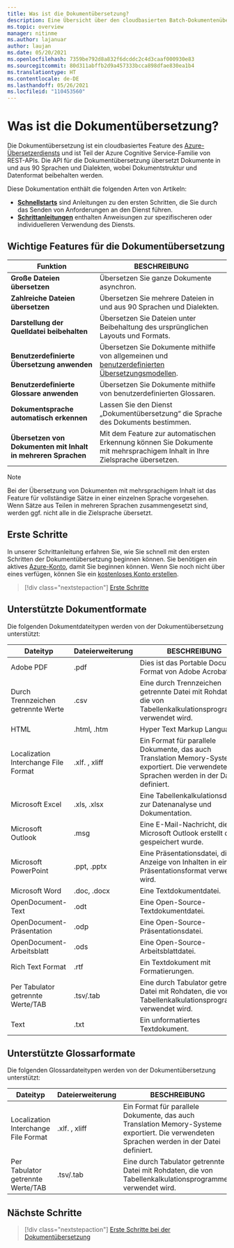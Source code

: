 ```yaml
---
title: Was ist die Dokumentübersetzung?
description: Eine Übersicht über den cloudbasierten Batch-Dokumentenübersetzungsdienst und -prozess.
ms.topic: overview
manager: nitinme
ms.author: lajanuar
author: laujan
ms.date: 05/20/2021
ms.openlocfilehash: 7359be792d8a832f6dcddc2c4d3caaf000930e83
ms.sourcegitcommit: 80d311abffb2d9a457333bcca898dfae830ea1b4
ms.translationtype: HT
ms.contentlocale: de-DE
ms.lasthandoff: 05/26/2021
ms.locfileid: "110453560"
---
```

# <a name="what-is-document-translation"></a>Was ist die Dokumentübersetzung?

Die Dokumentübersetzung ist ein cloudbasiertes Feature des [Azure-Übersetzerdiensts](../translator-info-overview.md) und ist Teil der Azure Cognitive Service-Familie von REST-APIs. Die API für die Dokumentübersetzung übersetzt Dokumente in und aus 90 Sprachen und Dialekten, wobei Dokumentstruktur und Datenformat beibehalten werden.

Diese Dokumentation enthält die folgenden Arten von Artikeln:  

* [**Schnellstarts**](get-started-with-document-translation.md) sind Anleitungen zu den ersten Schritten, die Sie durch das Senden von Anforderungen an den Dienst führen.
* [**Schrittanleitungen**](create-sas-tokens.md) enthalten Anweisungen zur spezifischeren oder individuelleren Verwendung des Diensts.  

## <a name="document-translation-key-features"></a>Wichtige Features für die Dokumentübersetzung

| Funktion | BESCHREIBUNG |
| ---------| -------------|
| **Große Dateien übersetzen**| Übersetzen Sie ganze Dokumente asynchron.|
|**Zahlreiche Dateien übersetzen**|Übersetzen Sie mehrere Dateien in und aus 90 Sprachen und Dialekten.|
|**Darstellung der Quelldatei beibehalten**| Übersetzen Sie Dateien unter Beibehaltung des ursprünglichen Layouts und Formats.|
|**Benutzerdefinierte Übersetzung anwenden**| Übersetzen Sie Dokumente mithilfe von allgemeinen und [benutzerdefinierten Übersetzungsmodellen](../customization.md#custom-translator).|
|**Benutzerdefinierte Glossare anwenden**|Übersetzen Sie Dokumente mithilfe von benutzerdefinierten Glossaren.|
|**Dokumentsprache automatisch erkennen**|Lassen Sie den Dienst „Dokumentübersetzung“ die Sprache des Dokuments bestimmen.|
|**Übersetzen von Dokumenten mit Inhalt in mehreren Sprachen**|Mit dem Feature zur automatischen Erkennung können Sie Dokumente mit mehrsprachigem Inhalt in Ihre Zielsprache übersetzen.|

> [!NOTE]
> Bei der Übersetzung von Dokumenten mit mehrsprachigem Inhalt ist das Feature für vollständige Sätze in einer einzelnen Sprache vorgesehen. Wenn Sätze aus Teilen in mehreren Sprachen zusammengesetzt sind, werden ggf. nicht alle in die Zielsprache übersetzt.
> 
## <a name="how-to-get-started"></a>Erste Schritte

In unserer Schrittanleitung erfahren Sie, wie Sie schnell mit den ersten Schritten der Dokumentübersetzung beginnen können. Sie benötigen ein aktives [Azure-Konto](https://azure.microsoft.com/free/cognitive-services/), damit Sie beginnen können.  Wenn Sie noch nicht über eines verfügen, können Sie ein [kostenloses Konto erstellen](https://azure.microsoft.com/free).

> [!div class="nextstepaction"]
> [Erste Schritte](get-started-with-document-translation.md)

## <a name="supported-document-formats"></a>Unterstützte Dokumentformate

Die folgenden Dokumentdateitypen werden von der Dokumentübersetzung unterstützt:

| Dateityp| Dateierweiterung|BESCHREIBUNG|
|---|---|--|
|Adobe PDF|.pdf|Dies ist das Portable Document Format von Adobe Acrobat.|
|Durch Trennzeichen getrennte Werte |.csv| Eine durch Trennzeichen getrennte Datei mit Rohdaten, die von Tabellenkalkulationsprogrammen verwendet wird.|
|HTML|.html, .htm|Hyper Text Markup Language.|
|Localization Interchange File Format|.xlf. , xliff| Ein Format für parallele Dokumente, das auch Translation Memory-Systeme exportiert. Die verwendeten Sprachen werden in der Datei definiert.|
|Microsoft Excel|.xls, .xlsx|Eine Tabellenkalkulationsdatei zur Datenanalyse und Dokumentation.|
|Microsoft Outlook|.msg|Eine E-Mail-Nachricht, die in Microsoft Outlook erstellt oder gespeichert wurde.|
|Microsoft PowerPoint|.ppt, .pptx| Eine Präsentationsdatei, die zur Anzeige von Inhalten in einem Präsentationsformat verwendet wird.|
|Microsoft Word|.doc, .docx| Eine Textdokumentdatei.|
|OpenDocument-Text|.odt|Eine Open-Source-Textdokumentdatei.|
|OpenDocument-Präsentation|.odp|Eine Open-Source-Präsentationsdatei.|
|OpenDocument-Arbeitsblatt|.ods|Eine Open-Source-Arbeitsblattdatei.|
|Rich Text Format|.rtf|Ein Textdokument mit Formatierungen.|
|Per Tabulator getrennte Werte/TAB|.tsv/.tab| Eine durch Tabulator getrennte Datei mit Rohdaten, die von Tabellenkalkulationsprogrammen verwendet wird.|
|Text|.txt| Ein unformatiertes Textdokument.|

## <a name="supported-glossary-formats"></a>Unterstützte Glossarformate

Die folgenden Glossardateitypen werden von der Dokumentübersetzung unterstützt:

| Dateityp| Dateierweiterung|BESCHREIBUNG|
|---|---|--|
|Localization Interchange File Format|.xlf. , xliff| Ein Format für parallele Dokumente, das auch Translation Memory-Systeme exportiert. Die verwendeten Sprachen werden in der Datei definiert.|
|Per Tabulator getrennte Werte/TAB|.tsv/.tab| Eine durch Tabulator getrennte Datei mit Rohdaten, die von Tabellenkalkulationsprogrammen verwendet wird.|

## <a name="next-steps"></a>Nächste Schritte

> [!div class="nextstepaction"]
> [Erste Schritte bei der Dokumentübersetzung](get-started-with-document-translation.md)
